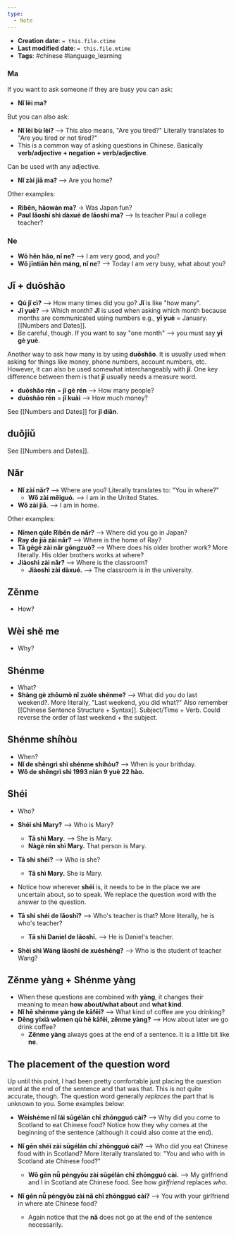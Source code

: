 ```yaml
---
type:
  - Note
---
```


* **Creation date**: `= this.file.ctime`
* **Last modified date**: `= this.file.mtime`
* **Tags**: #chinese #language_learning 

### Ma

If you want to ask someone if they are busy you can ask:
* **Nǐ lèi ma?** 

But you can also ask:
* **Nǐ lèi bù lèi?** --> This also means, "Are you tired?" Literally translates to "Are you tired or not tired?"
* This is a common way of asking questions in Chinese. Basically **verb/adjective + negation + verb/adjective**.

Can be used with any adjective.
* **Nǐ zài jiā ma?** --> Are you home?

Other examples:
*  **Rìběn, hǎowán ma?** -> Was Japan fun?
* **Paul lǎoshī shì dàxué de lǎoshī ma?** --> Is teacher Paul a college teacher?
### Ne

* **Wǒ hěn hǎo, nǐ ne?** --> I am very good, and you?
* **Wǒ jīntiān hěn máng, nǐ ne**? --> Today I am very busy, what about you?

## Jǐ + duōshǎo

* **Qù jǐ cì?** --> How many times did you go? **Jǐ** is like "how many".
* **Jǐ yuè?** --> Which month? **Jǐ** is used when asking which month because months are communicated using numbers e.g., **yī yuè** = January. [[Numbers and Dates]].
* Be careful, though. If you want to say "one month" --> you must say **yī gè yuè**.

Another way to ask how many is by using **duōshǎo**. It is usually used when asking for things like money, phone numbers, account numbers, etc. However, it can also be used somewhat interchangeably with **jǐ**. One key difference between them is that **jǐ** usually needs a measure word.

* **duōshǎo rén** = **jǐ gè rén** --> How many people?
* **duōshǎo rén** = **jǐ kuài** --> How much money?

See [[Numbers and Dates]] for **jǐ diǎn**.

## duōjiǔ

See [[Numbers and Dates]].
## Nǎr

* **Nǐ zài nǎr?** --> Where are you? Literally translates to: "You in where?"
	* **Wǒ zài měiguó.** --> I am in the United States.
* **Wǒ zài jiā**. --> I am in home.

Other examples:
* **Nǐmen qùle Rìběn de nǎr?** --> Where did you go in Japan?
* **Ray de jiā zài nǎr?** --> Where is the home of Ray?
* **Tā gēgē zài nǎr gōngzuò?** --> Where does his older brother work? More literally. His older brothers works at where?
* **Jiàoshì zài nǎr?** --> Where is the classroom?
	* **Jiàoshì zài dàxué.** --> The classroom is in the university.

## Zěnme

* How?

## Wèi shě me

* Why?

## Shénme

* What?
* **Shàng gè zhōumò nǐ zuòle shénme?** --> What did you do last weekend?. More literally, "Last weekend, you did what?" Also remember [[Chinese Sentence Structure + Syntax]]. Subject/Time + Verb. Could reverse the order of last weekend + the subject.

## Shénme shíhòu

* When?
* **Nǐ de shēngrì shì shénme shíhòu?** --> When is your brithday.
* **Wǒ de shēngrì shì 1993 nián 9 yuè 22 hào.**
## Shéi

* Who?
  
* **Shéi shì Mary?** --> Who is Mary?
	* **Tā shì Mary.** --> She is Mary.
	* **Nàgè rén shì Mary.** That person is Mary.
	  
* **Tā shì shéi?** --> Who is she?
	* **Tā shì Mary.** She is Mary.
	  
* Notice how wherever **shéi** is, it needs to be in the place we are uncertain about, so to speak. We replace the question word with the answer to the question.
  
* **Tā shì shéi de lǎoshī?** --> Who's teacher is that? More literally, he is who's teacher?
	* **Tā shì Daniel de lǎoshī.** --> He is Daniel's teacher.
	  
* **Shéi shì Wáng lǎoshī de xuéshēng?** --> Who is the student of teacher Wang?

## Zěnme yàng + Shénme yàng

* When these questions are combined with **yàng**, it changes their meaning to mean **how about/what about** and **what kind**.
* **Nǐ hē shénme yàng de kāfēi?** --> What kind of coffee are you drinking?
* **Děng yīxià wǒmen qù hē kāfēi, zěnme yàng?** --> How about later we go drink coffee?
	* **Zěnme yàng** always goes at the end of a sentence. It is a little bit like **ne**.
## The placement of the question word

Up until this point, I had been pretty comfortable just placing the question word at the end of the sentence and that was that. This is not quite accurate, though. The question word generally *replaces* the part that is unknown to you. Some examples below:

* **Wèishéme nǐ lái sūgélán chī zhōngguó cài?** --> Why did you come to Scotland to eat Chinese food? Notice how they why comes at the beginning of the sentence (although it could also come at the end).
  
* **Nǐ gēn shéi zài sūgélán chī zhōngguó cài?** --> Who did you eat Chinese food with in Scotland? More literally translated to: "You and who with in Scotland ate Chinese food?"
	* **Wǒ gēn nǚ péngyǒu zài sūgélán chī zhōngguó cài.** --> My girlfriend and I in Scotland ate Chinese food. See how *girlfriend* replaces *who*.
	  
* **Nǐ gēn nǚ péngyǒu zài nǎ chī zhōngguó cài?** --> You with your girlfriend in where ate Chinese food?
	* Again notice that the **nǎ** does not go at the end of the sentence necessarily.